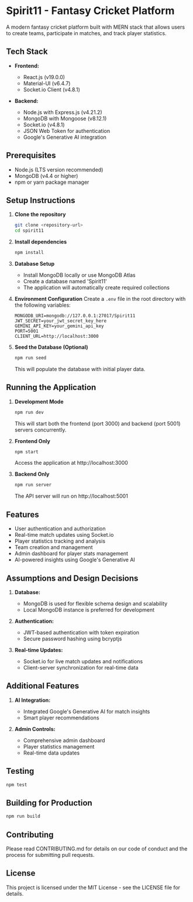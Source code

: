 # Spirit11 - Fantasy Cricket Platform

A modern fantasy cricket platform built with MERN stack that allows users to create teams, participate in matches, and track player statistics.

## Tech Stack

- **Frontend:**
  - React.js (v19.0.0)
  - Material-UI (v6.4.7)
  - Socket.io Client (v4.8.1)

- **Backend:**
  - Node.js with Express.js (v4.21.2)
  - MongoDB with Mongoose (v8.12.1)
  - Socket.io (v4.8.1)
  - JSON Web Token for authentication
  - Google's Generative AI integration

## Prerequisites

- Node.js (LTS version recommended)
- MongoDB (v4.4 or higher)
- npm or yarn package manager

## Setup Instructions

1. **Clone the repository**
   ```bash
   git clone <repository-url>
   cd spirit11
   ```

2. **Install dependencies**
   ```bash
   npm install
   ```

3. **Database Setup**
   - Install MongoDB locally or use MongoDB Atlas
   - Create a database named 'Spirit11'
   - The application will automatically create required collections

4. **Environment Configuration**
   Create a `.env` file in the root directory with the following variables:
   ```
   MONGODB_URI=mongodb://127.0.0.1:27017/Spirit11
   JWT_SECRET=your_jwt_secret_key_here
   GEMINI_API_KEY=your_gemini_api_key
   PORT=5001
   CLIENT_URL=http://localhost:3000
   ```

5. **Seed the Database (Optional)**
   ```bash
   npm run seed
   ```
   This will populate the database with initial player data.

## Running the Application

1. **Development Mode**
   ```bash
   npm run dev
   ```
   This will start both the frontend (port 3000) and backend (port 5001) servers concurrently.

2. **Frontend Only**
   ```bash
   npm start
   ```
   Access the application at http://localhost:3000

3. **Backend Only**
   ```bash
   npm run server
   ```
   The API server will run on http://localhost:5001

## Features

- User authentication and authorization
- Real-time match updates using Socket.io
- Player statistics tracking and analysis
- Team creation and management
- Admin dashboard for player stats management
- AI-powered insights using Google's Generative AI

## Assumptions and Design Decisions

1. **Database:**
   - MongoDB is used for flexible schema design and scalability
   - Local MongoDB instance is preferred for development

2. **Authentication:**
   - JWT-based authentication with token expiration
   - Secure password hashing using bcryptjs

3. **Real-time Updates:**
   - Socket.io for live match updates and notifications
   - Client-server synchronization for real-time data

## Additional Features

1. **AI Integration:**
   - Integrated Google's Generative AI for match insights
   - Smart player recommendations

2. **Admin Controls:**
   - Comprehensive admin dashboard
   - Player statistics management
   - Real-time data updates

## Testing

```bash
npm test
```

## Building for Production

```bash
npm run build
```

## Contributing

Please read CONTRIBUTING.md for details on our code of conduct and the process for submitting pull requests.

## License

This project is licensed under the MIT License - see the LICENSE file for details.
